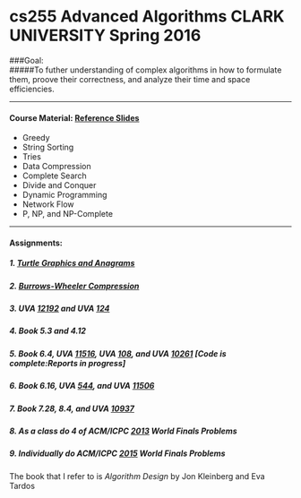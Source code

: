 # cs255 Advanced Algorithms CLARK UNIVERSITY Spring 2016

###Goal:  
#####To futher understanding of complex algorithms in how to formulate them, proove their correctness, and analyze their time and space efficiencies. 
___
#### Course Material: [Reference Slides](http://www.cs.clarku.edu/~lhan/courses/cs255/references.php)
+ Greedy
+ String Sorting
+ Tries
+ Data Compression
+ Complete Search
+ Divide and Conquer
+ Dynamic Programming
+ Network Flow
+ P, NP, and NP-Complete

---

#### Assignments:

##### 1. [Turtle Graphics and Anagrams](http://www.cs.clarku.edu/~lhan/courses/cs255/hw1.pdf)

##### 2. [Burrows-Wheeler Compression](http://www.cs.princeton.edu/courses/archive/fall15/cos226/assignments/burrows.html)

##### 3. UVA [12192](https://uva.onlinejudge.org/index.php?option=com_onlinejudge&Itemid=8&page=show_problem&problem=3344)  and UVA [124](https://uva.onlinejudge.org/index.php?option=com_onlinejudge&Itemid=8&page=show_problem&problem=60)

##### 4. Book 5.3 and  4.12

##### 5. Book 6.4, UVA [11516](https://uva.onlinejudge.org/index.php?option=com_onlinejudge&Itemid=8&page=show_problem&problem=2511), UVA  [108](https://uva.onlinejudge.org/index.php?option=com_onlinejudge&Itemid=8&page=show_problem&problem=44), and UVA [10261](https://uva.onlinejudge.org/index.php?option=com_onlinejudge&Itemid=8&page=show_problem&problem=1202) [Code is complete:Reports in progress]

##### 6. Book 6.16, UVA [544](https://uva.onlinejudge.org/index.php?option=com_onlinejudge&Itemid=8&page=show_problem&problem=485), and UVA [11506](https://uva.onlinejudge.org/index.php?option=com_onlinejudge&Itemid=8&page=show_problem&problem=2501)

##### 7. Book 7.28, 8.4, and UVA [10937](https://uva.onlinejudge.org/index.php?option=com_onlinejudge&Itemid=8&page=show_problem&problem=1878)

##### 8. As a class do 4 of ACM/ICPC [2013](https://uva.onlinejudge.org/index.php?option=com_onlinejudge&Itemid=8&category=821) World Finals Problems

##### 9. Individually do ACM/ICPC [2015](https://uva.onlinejudge.org/index.php?option=com_onlinejudge&Itemid=8&category=865) World Finals Problems

The book that I refer to is _Algorithm Design_ by Jon Kleinberg and Eva Tardos 

